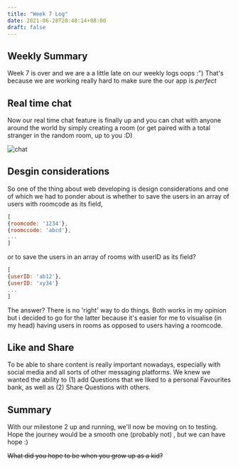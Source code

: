 ```yaml
---
title: "Week 7 Log"
date: 2021-06-28T20:40:14+08:00
draft: false 
---
```


## Weekly Summary

Week 7 is over and we are a a little late on our weekly logs oops :")
That's because we are working really hard to make sure the our app is *perfect*

## Real time chat

Now our real time chat feature is finally up and you can chat with anyone around the
world by simply creating a room (or get paired with a total stranger in the random room,
up to you :D)

![chat](/images/010_chat.jpg)

## Desgin considerations

So one of the thing about web developing is design considerations and one of which  we
had to ponder about is whether to save the users in an array of users with roomcode as
its field,

```javascript
[
{roomcode: '1234'},
{roomccode: 'abcd'},
...
]
```

or to save the users in an array of rooms with userID as its field?

```javascript
[
{userID: 'ab12'},
{userID: 'xy34'}
...
]
```

The answer? There is no 'right' way to do things. Both works in my opinion but i decided
to go for the latter because it's easier for me to visualise (in my head) having users in
rooms as opposed to users having a roomcode.

## Like and Share

To be able to share content is really important nowadays, especially with social media and all sorts of other messaging platforms. We knew we wanted the ability to (1) add Questions that we liked to a personal Favourites bank, as well as (2) Share Questions with others.

## Summary

With our milestone 2 up and running, we'll now be moving on to testing. Hope the journey
would be a smooth one (probably not) , but we can have hope :)

~~What did you hope to be when you grow up as a kid?~~
